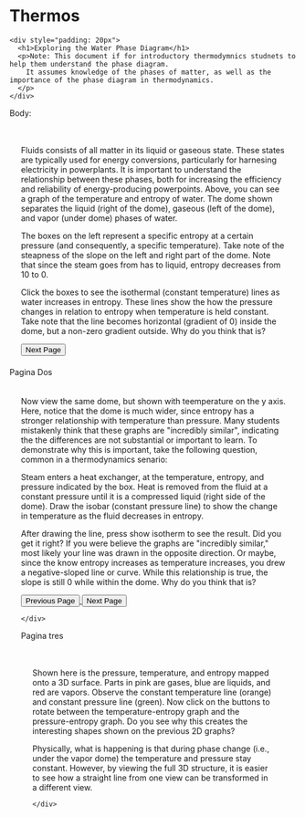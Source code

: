 # Thermos
    <div style="padding: 20px"> 
      <h1>Exploring the Water Phase Diagram</h1> 
      <p>Note: This document if for introductory thermodymnics studnets to help them understand the phase diagram. 
        It assumes knowledge of the phases of matter, as well as the importance of the phase diagram in thermodynamics.
      </p> 
    </div>

Body:     
<div style="padding: 20px">
      <p>Fluids consists of all matter in its liquid or gaseous state. 
        These states are typically used for energy conversions, particularly for harnesing electricity in powerplants. 
        It is important to understand the relationship between these phases, both for increasing the efficiency and reliability of energy-producing powerpoints. 
        Above, you can see a graph of the temperature and entropy of water. The dome shown separates the liquid (right of the dome), gaseous (left of the dome), 
        and vapor (under dome) phases of water.
      </p>
       <p>The boxes on the left represent a specific entropy at a certain pressure (and consequently, a specific temperature). 
      Take note of the steapness of the slope on the left and right part of the dome. Note that since the steam goes from has 
      to liquid, entropy decreases from 10 to 0.
    </p>
    <p>Click the boxes to see the isothermal (constant temperature) lines as water increases in entropy. 
      These lines show the how the pressure changes in relation to entropy when temperature is held constant. 
      Take note that the line becomes horizontal (gradient of 0) inside the dome, but a non-zero gradient outside. 
      Why do you think that is?
    </p>
      <a href="../Pagina2/index.html">
        <button>Next Page</button>
    </a>
    </div>
Pagina Dos
 <div style="padding: 20px">
      <p>
        Now view the same dome, but shown with teemperature on the y axis. 
        Here, notice that the dome is much wider, since entropy has a stronger relationship with temperature than pressure.
        Many students mistakenly think that these graphs are "incredibly similar", indicating the the differences are not substantial or important to learn. 
        To demonstrate why this is important, take the following question, common in a thermodynamics senario:
      </p>
      <p>
        Steam enters a heat exchanger, at the temperature, entropy, and pressure indicated by the box. 
        Heat is removed from the fluid at a constant pressure until it is a compressed liquid (right side of the dome). 
        Draw the isobar (constant pressure line) to show the change in temperature as the fluid decreases in entropy.
      </p>
      <p>
        After drawing the line, press show isotherm to see the result. Did you get it right? If you were believe the graphs are "incredibly similar," most 
        likely your line was drawn in the opposite direction. Or maybe, since the know entropy increases as temperature increases, you drew a negative-sloped line or curve. 
        While this relationship is true, the slope is still 0 while within the dome. Why do you think that is?
      </p>
           <a href="../Pagina1/index.html">
        <button>Previous Page</button>
    </a>
      <a href="../Pagina3/index.html">
        <button>Next Page</button>
    </a>

    </div>

Pagina tres
    <div style="padding: 20px">
      <p>Shown here is the pressure, temperature, and entropy mapped onto a 3D surface. Parts in pink are gases, blue are liquids, and red are vapors. 
        Observe the constant temperature line (orange) and constant pressure line (green). Now click on the buttons to rotate between the temperature-entropy graph 
        and the pressure-entropy graph. Do you see why this creates the interesting shapes shown on the previous 2D graphs?
      </p>
      <p>Physically, what is happening is that during phase change (i.e., under the vapor dome) the temperature and pressure stay constant. 
        However, by viewing the full 3D structure, it is easier to see how a straight line from one view can be transformed in a different view.</p>

    </div>
